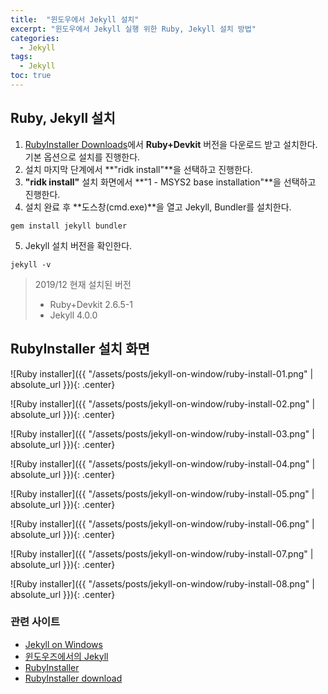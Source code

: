 ```yaml
---
title:  "윈도우에서 Jekyll 설치"
excerpt: "윈도우에서 Jekyll 실행 위한 Ruby, Jekyll 설치 방법"
categories:
  - Jekyll
tags:
  - Jekyll
toc: true
---
```


## Ruby, Jekyll 설치
1. [RubyInstaller Downloads](https://rubyinstaller.org/downloads/)에서 **Ruby+Devkit** 버전을 다운로드 받고 설치한다.<br/>
   기본 옵션으로 설치를 진행한다.
2. 설치 마지막 단계에서 **"ridk install"**을 선택하고 진행한다.
3. **"ridk install"** 설치 화면에서 **"1 - MSYS2 base installation"**을 선택하고 진행한다.
4. 설치 완료 후 **도스창(cmd.exe)**을 열고 Jekyll, Bundler를 설치한다.
```
gem install jekyll bundler
```
5. Jekyll 설치 버전을 확인한다.
```
jekyll -v
```
> 2019/12 현재 설치된 버전
> -  Ruby+Devkit 2.6.5-1
> -  Jekyll 4.0.0

<!--
### ridk install 설치 화면
```
 _____       _           _____           _        _ _         ___
|  __ \     | |         |_   _|         | |      | | |       |__ \
| |__) |   _| |__  _   _  | |  _ __  ___| |_ __ _| | | ___ _ __ ) |
|  _  / | | | '_ \| | | | | | | '_ \/ __| __/ _` | | |/ _ \ '__/ /
| | \ \ |_| | |_) | |_| |_| |_| | | \__ \ || (_| | | |  __/ | / /_
|_|  \_\__,_|_.__/ \__, |_____|_| |_|___/\__\__,_|_|_|\___|_||____|
                    __/ |           _
                   |___/          _|_ _  __   | | o __  _| _     _
                                   | (_) |    |^| | | |(_|(_)\^/_>

   1 - MSYS2 base installation
   2 - MSYS2 system update (optional)
   3 - MSYS2 and MINGW development toolchain

Which components shall be installed? If unsure press ENTER [1,2,3] 1

> sh -lc true
'C:\WINDOWS\system32\drivers\etc\hosts' -> '/etc/hosts'
'C:\WINDOWS\system32\drivers\etc\protocol' -> '/etc/protocols'
'C:\WINDOWS\system32\drivers\etc\services' -> '/etc/services'
'C:\WINDOWS\system32\drivers\etc\networks' -> '/etc/networks'
gpg: /etc/pacman.d/gnupg/trustdb.gpg: trustdb created
...
```
-->

## RubyInstaller 설치 화면
![Ruby installer]({{ "/assets/posts/jekyll-on-window/ruby-install-01.png" | absolute_url }}){: .center}

![Ruby installer]({{ "/assets/posts/jekyll-on-window/ruby-install-02.png" | absolute_url }}){: .center}

![Ruby installer]({{ "/assets/posts/jekyll-on-window/ruby-install-03.png" | absolute_url }}){: .center}

![Ruby installer]({{ "/assets/posts/jekyll-on-window/ruby-install-04.png" | absolute_url }}){: .center}

![Ruby installer]({{ "/assets/posts/jekyll-on-window/ruby-install-05.png" | absolute_url }}){: .center}

![Ruby installer]({{ "/assets/posts/jekyll-on-window/ruby-install-06.png" | absolute_url }}){: .center}

![Ruby installer]({{ "/assets/posts/jekyll-on-window/ruby-install-07.png" | absolute_url }}){: .center}

![Ruby installer]({{ "/assets/posts/jekyll-on-window/ruby-install-08.png" | absolute_url }}){: .center}

### 관련 사이트
- [Jekyll on Windows](https://jekyllrb.com/docs/installation/windows/)
- [윈도우즈에서의 Jekyll](https://jekyllrb-ko.github.io/docs/windows/)
- [RubyInstaller](https://rubyinstaller.org/)
- [RubyInstaller download](https://rubyinstaller.org/downloads/)

